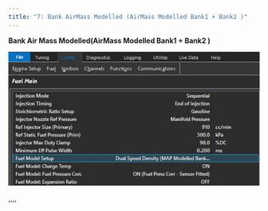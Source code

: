 ```yaml
---
title: "7: Bank AirMass Modelled (AirMass Modelled Bank1 + Bank2 )"
---
```


**Bank Air Mass Modelled(AirMass Modelled Bank1 + Bank2 )**


![Image](</img/Config Fuel24.jpg>)

,,,,

